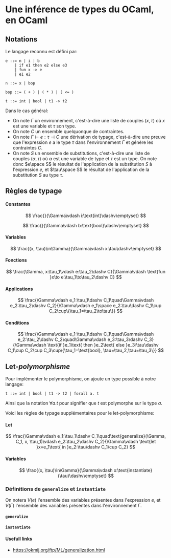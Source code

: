 # Une inférence de types du OCaml, en OCaml

## Notations

Le langage reconnu est défini par:
```
e ::= n | i | b
    | if e1 then e2 else e3
    | fun x -> e
    | e1 e2

n ::= x | bop

bop ::= ( + ) | ( * ) | ( <= )

t ::= int | bool | t1 -> t2
```

Dans le cas général:
- On note $\Gamma$ un environnement, c'est-à-dire une liste de couples $(x, \tau)$ où $x$ est une variable et $\tau$ son type.
- On note $C$ un ensemble quelquonque de contraintes.
- On note $\Gamma\vdash e:\tau\dashv C$ une dérivation de typage, c'est-à-dire une preuve que l'expression $e$ a le type $\tau$ dans l'environnement $\Gamma$ et génère les contraintes $C$.
- On note $S$ un ensemble de substitutions, c'est-à-dire une liste de couples $(\alpha, \tau)$ où $\alpha$ est une variable de type et $\tau$ est un type. On note donc $e\space S$ le résultat de l'application de la substitution $S$ à l'expression $e$, et $\tau\space S$ le résultat de l'application de la substitution $S$ au type $\tau$.

## Règles de typage

#### Constantes

$$
\frac{}{\Gamma\vdash i:\text{int}\dashv\emptyset}
$$

$$
\frac{}{\Gamma\vdash b:\text{bool}\dashv\emptyset}
$$

#### Variables

$$
\frac{(x, \tau)\in\Gamma}{\Gamma\vdash x:\tau\dashv\emptyset}
$$

#### Fonctions

$$
\frac{\Gamma, x:\tau_1\vdash e:\tau_2\dashv C}{\Gamma\vdash \text{fun }x\to e:\tau_1\to\tau_2\dashv C}
$$

#### Applications

$$
\frac{\Gamma\vdash e_1:\tau_1\dashv C_1\quad\Gamma\vdash e_2:\tau_2\dashv C_2}{\Gamma\vdash e_1\space e_2:\tau\dashv C_1\cup C_2\cup\{\tau_1=\tau_2\to\tau\}}
$$

#### Conditions

$$
\frac{\Gamma\vdash e_1:\tau_1\dashv C_1\quad\Gamma\vdash e_2:\tau_2\dashv C_2\quad\Gamma\vdash e_3:\tau_3\dashv C_3}{\Gamma\vdash \text{if }e_1\text{ then }e_2\text{ else }e_3:\tau\dashv C_1\cup C_2\cup C_3\cup\{\tau_1=\text{bool}, \tau=\tau_2,\tau=\tau_3\}}
$$

## Let-*polymorphisme*

Pour implémenter le polymorphisme, on ajoute un type possible à notre langage:
```
t ::= int | bool | t1 -> t2 | forall a. t
```

Ainsi que la notation $\forall a. t$ pour signifier que $t$ est polymorphe sur le type $a$.

Voici les règles de typage supplémentaires pour le let-polymorphisme:

#### Let

$$
\frac{\Gamma\vdash e_1:\tau_1\dashv C_1\quad\text{generalize}(\Gamma, C_1, x, \tau_1)\vdash e_2:\tau_2\dashv C_2}{\Gamma\vdash \text{let }x=e_1\text{ in }e_2:\tau\dashv C_1\cup C_2}
$$

#### Variables

$$
\frac{(x, \tau)\in\Gamma}{\Gamma\vdash x:\text{instantiate}(\tau)\dashv\emptyset}
$$

### Définitions de `generalize` et `instantiate`

On notera $V(e)$ l'ensemble des variables présentes dans l'expression $e$, et $V(\Gamma)$ l'ensemble des variables présentes dans l'environnement $\Gamma$.

#### `generalize`

#### `instantiate`


#### Usefull links

- https://okmij.org/ftp/ML/generalization.html
